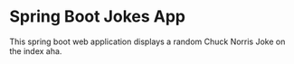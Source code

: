 # Spring Boot Jokes App
This spring boot web application displays a random Chuck Norris Joke on the index aha.